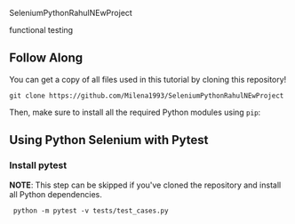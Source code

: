 SeleniumPythonRahulNEwProject

functional testing 

## Follow Along

You can get a copy of all files used in this tutorial by cloning this repository!

```shell
git clone https://github.com/Milena1993/SeleniumPythonRahulNEwProject
```

Then, make sure to install all the required Python modules using `pip`:

## Using Python Selenium with Pytest
### Install pytest

**NOTE**: This step can be skipped if you've cloned the repository and install all Python dependencies.

```shell
 python -m pytest -v tests/test_cases.py
```
